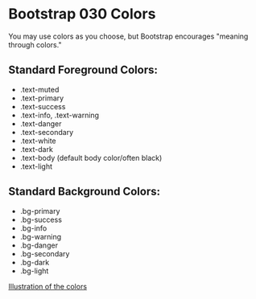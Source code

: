 # Bootstrap 030 Colors

You may use colors as you choose, but Bootstrap encourages "meaning through colors."

## Standard Foreground Colors:

* .text-muted
* .text-primary
* .text-success
* .text-info, .text-warning
* .text-danger 
* .text-secondary 
* .text-white 
* .text-dark 
* .text-body (default body color/often black)
* .text-light

## Standard Background Colors:

* .bg-primary
* .bg-success
* .bg-info
* .bg-warning
* .bg-danger
* .bg-secondary
* .bg-dark 
* .bg-light

[Illustration of the colors](https://getbootstrap.com/docs/4.5/utilities/colors/)